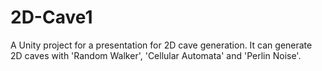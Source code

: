 # 2D-Cave1
 A Unity project for a presentation for 2D cave generation.
It can generate 2D caves with 'Random Walker', 'Cellular Automata' and 'Perlin Noise'.
